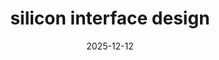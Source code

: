 ---
tags: workstream

title: silicon interface design
date: "2025-12-12"
time: "7.00pm CST - 10.00AM ET"
text:
  - Integrating binary blobs that handle parts of the silicon initialization is a common technique within the open-source firmware ecosystem to retain control over parts of the code, from a SoC vendor perspective. Within the last years multiple SoC vendors defined different interfaces to communicate to those "silicon initialization code". Also different mechanisms are in place to configures those.

  - The Silicon Interface Design workstream has the goal to unify these interfaces and define a specification around it so that SoC vendors and (open-source) firmware projects, and their developers, have a fixed and common way to interact and configure those silicon initialization code."

goals:
  - text: Develop a transparent, easy-to-follow workflow for feature requests.
    done: true

  - text: Ensure businesses and the community can collaborate efficiently.
    done: true

  - text: Avoid the creation of fragmented forks by encouraging upstream development.
    done: true

  - text: Balance business needs with the open-source ethos.
    done: false

resources:
  - text: "test.pdf"
    file: "test.pdf"

leads:
  - name: "Werner Zeh"
    email: "werner.zeh@osfw.foundation"
    image: "werner-zeh.png"
---